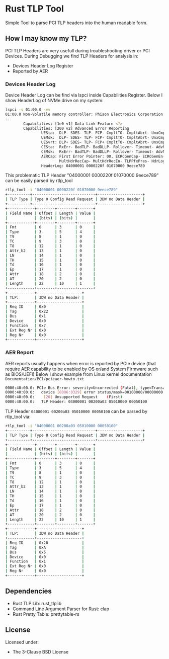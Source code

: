 Rust TLP Tool 
=============

Simple Tool to parse PCI TLP headers into the human readable form.

## How I may know my TLP?
PCI TLP Headers are very usefull during troubleshooting driver or PCI Devices.
During Debugging we find TLP Headers for analysis in:
 * Devices Header Log Register 
 * Reported by AER

### Devices Header Log
Device Header Log can be find via lspci inside Capabilities Register.
Below I show HeaderLog of NVMe drive on my system:

```bash
lspci -s 01:00.0 -vv
01:00.0 Non-Volatile memory controller: Phison Electronics Corporation E16 PCIe4 NVMe Controller (rev 01) (prog-if 02 [NVM Express])
...
        Capabilities: [1e0 v1] Data Link Feature <?>
        Capabilities: [200 v2] Advanced Error Reporting
                UESta:  DLP- SDES- TLP- FCP- CmpltTO- CmpltAbrt- UnxCmplt- RxOF- MalfTLP- ECRC- UnsupReq- ACSViol-
                UEMsk:  DLP- SDES- TLP- FCP- CmpltTO- CmpltAbrt- UnxCmplt- RxOF- MalfTLP- ECRC- UnsupReq- ACSViol-
                UESvrt: DLP+ SDES- TLP- FCP+ CmpltTO- CmpltAbrt- UnxCmplt- RxOF- MalfTLP+ ECRC- UnsupReq- ACSViol-
                CESta:  RxErr- BadTLP- BadDLLP- Rollover- Timeout- AdvNonFatalErr-
                CEMsk:  RxErr- BadTLP- BadDLLP- Rollover- Timeout- AdvNonFatalErr+
                AERCap: First Error Pointer: 00, ECRCGenCap- ECRCGenEn- ECRCChkCap+ ECRCChkEn-
                        MultHdrRecCap- MultHdrRecEn- TLPPfxPres- HdrLogCap-
                HeaderLog: 04000001 0000220f 01070000 9eece789

```
This problematic TLP Header "04000001 0000220f 01070000 9eece789" can be easily parsed by rtlp_tool

```bash
rtlp_tool -i "04000001 0000220f 01070000 9eece789"
+----------+----------------------------+--------------------+
| TLP Type | Type 0 Config Read Request | 3DW no Data Header |
+----------+----------------------------+--------------------+
+------------+--------+--------+-------+
| Field Name | Offset | Length | Value |
|            | (bits) | (bits) |       |
+------------+--------+--------+-------+
| Fmt        | 0      | 3      | 0     |
| Type       | 3      | 5      | 4     |
| T9         | 8      | 1      | 0     |
| TC         | 9      | 3      | 0     |
| T8         | 12     | 1      | 0     |
| Attr_b2    | 13     | 1      | 0     |
| LN         | 14     | 1      | 0     |
| TH         | 15     | 1      | 0     |
| Td         | 16     | 1      | 0     |
| Ep         | 17     | 1      | 0     |
| Attr       | 18     | 2      | 0     |
| AT         | 20     | 2      | 0     |
| Length     | 22     | 10     | 1     |
+------------+--------+--------+-------+
+------------+--------------------+
| TLP:       | 3DW no Data Header |
+------------+--------------------+
| Req ID     | 0x0                |
| Tag        | 0x22               |
| Bus        | 0x1                |
| Device     | 0x0                |
| Function   | 0x7                |
| Ext Reg Nr | 0x0                |
| Reg Nr     | 0x0                |
+------------+--------------------+

```
### AER Report
AER reports usually happens when error is reported by PCIe device (that require AER capability to be enabled by OS or/and System Firmware such as BIOS/UEFI)
Below I show example from Linux kernel documentation `Documentation/PCI/pcieaer-howto.txt`

```bash
0000:40:00.0: PCIe Bus Error: severity=Uncorrected (Fatal), type=Transaction Layer, id=0500(Requester ID)
0000:40:00.0:   device [8086:0329] error status/mask=00100000/00000000
0000:40:00.0:    [20] Unsupported Request    (First)
0000:40:00.0:   TLP Header: 04000001 00200a03 05010000 00050100
```

TLP Header `04000001 00200a03 05010000 00050100` can be parsed by rtlp_tool via:

```bash
rtlp_tool -i "04000001 00200a03 05010000 00050100"
+----------+----------------------------+--------------------+
| TLP Type | Type 0 Config Read Request | 3DW no Data Header |
+----------+----------------------------+--------------------+
+------------+--------+--------+-------+
| Field Name | Offset | Length | Value |
|            | (bits) | (bits) |       |
+------------+--------+--------+-------+
| Fmt        | 0      | 3      | 0     |
| Type       | 3      | 5      | 4     |
| T9         | 8      | 1      | 0     |
| TC         | 9      | 3      | 0     |
| T8         | 12     | 1      | 0     |
| Attr_b2    | 13     | 1      | 0     |
| LN         | 14     | 1      | 0     |
| TH         | 15     | 1      | 0     |
| Td         | 16     | 1      | 0     |
| Ep         | 17     | 1      | 0     |
| Attr       | 18     | 2      | 0     |
| AT         | 20     | 2      | 0     |
| Length     | 22     | 10     | 1     |
+------------+--------+--------+-------+
+------------+--------------------+
| TLP:       | 3DW no Data Header |
+------------+--------------------+
| Req ID     | 0x20               |
| Tag        | 0xA                |
| Bus        | 0x5                |
| Device     | 0x0                |
| Function   | 0x1                |
| Ext Reg Nr | 0x0                |
| Reg Nr     | 0x0                |
+------------+--------------------+
```

## Dependencies

 * Rust TLP Lib: rust_tlplib
 * Command Line Argument Parser for Rust: clap
 * Rust Pretty Table: prettytable-rs

## License

Licensed under:

 * The 3-Clause BSD License
